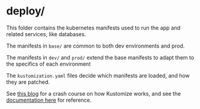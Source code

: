 # deploy/
This folder contains the kubernetes manifests used to run the app and related services, like databases.

The manifests in `base/` are common to both dev environments and prod.

The manifests in `dev/` and `prod/` extend the base manifests to adapt them to the specifics of each environment

The `kustomization.yaml` files decide which manifests are loaded, and how they are patched.

See [this blog](https://www.densify.com/kubernetes-tools/kustomize) for a crash course on how Kustomize works, 
and see the [documentation here](https://kubectl.docs.kubernetes.io/references/kustomize/kustomization/) for reference.